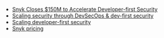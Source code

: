 - [Snyk Closes $150M to Accelerate Developer-first Security](https://snyk.io/blog/snyk-closes-150m/)
- [Scaling security through DevSecOps & dev-first security](https://snyk.io/blog/scaling-security-through-devsecops/)
- [Scaling developer-first security ](https://snyk.io/blog/scaling-developer-first-security/)
- [Snyk pricing](https://snyk.io/plans/)